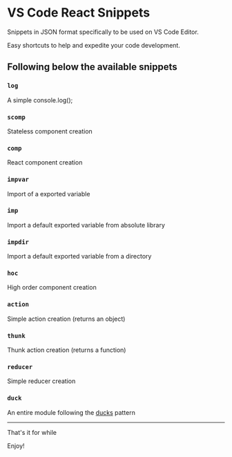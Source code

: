 # VS Code React Snippets

Snippets in JSON format specifically to be used on VS Code Editor.

Easy shortcuts to help and expedite your code development.

Following below the available snippets
---

### `log`
A simple console.log();

### `scomp`
Stateless component creation

### `comp`
React component creation

### `impvar`
Import of a exported variable

### `imp`
Import a default exported variable from absolute library

### `impdir`
Import a default exported variable from a directory

### `hoc`
High order component creation

### `action`
Simple action creation (returns an object)

### `thunk`
Thunk action creation (returns a function)

### `reducer`
Simple reducer creation

### `duck`
An entire module following the [ducks](https://github.com/erikras/ducks-modular-redux) pattern

---

That's it for while

Enjoy!
